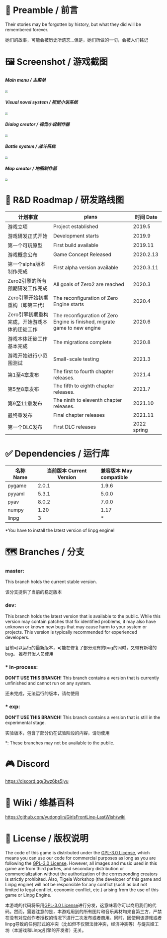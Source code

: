 # :speech_balloon: Preamble / 前言

Their stories may be forgotten by history, but what they did will be remembered forever.

她们的故事，可能会被历史所遗忘...但是，她们所做的一切，会被人们铭记



# :framed_picture: Screenshot / 游戏截图

##### Main menu / 主菜单

<img src="Assets\image\screenshot\main_menu.png" style="zoom:50%;" />

##### Visual novel system / 视觉小说系统

<img src="Assets\image\screenshot\dialog.png" style="zoom:50%;" />

##### Dialog creator / 视觉小说制作器

<img src="Assets\image\screenshot\dialog_creator.png" style="zoom:50%;" />

##### Battle system / 战斗系统

<img src="Assets\image\screenshot\battle.png" style="zoom:50%;" />

##### Map creator / 地图制作器

<img src="Assets\image\screenshot\map_creator.png" style="zoom:50%;" />



# :date: ​R&D Roadmap / 研发路线图

| 计划事宜                                     | plans                                                        | 时间 Date   |
| -------------------------------------------- | ------------------------------------------------------------ | ----------- |
| 游戏立项                                     | Project established                                          | 2019.5      |
| 游戏研发正式开始                             | Development starts                                           | 2019.9      |
| 第一个可玩原型                               | First build available                                        | 2019.11     |
| 游戏概念公布                                 | Game Concept Released                                        | 2020.2.13   |
| 第一个alpha版本制作完成                      | First alpha version available                                | 2020.3.11   |
| Zero2引擎的所有预期研发工作完成              | All goals of Zero2 are reached                               | 2020.3      |
| Zero引擎开始初期重构（即第三代）             | The reconfiguration of Zero Engine starts                    | 2020.4      |
| Zero引擎初期重构完成，开始游戏本体的迁徙工作 | The reconfiguration of Zero Engine is finished, migrate game to new engine | 2020.6      |
| 游戏本体迁徙工作基本完成                     | The migrations complete                                      | 2020.8      |
| 游戏开始进行小范围测试                       | Small-scale testing                                          | 2021.3      |
| 第1至4章发布                                 | The first to fourth chapter releases.                        | 2021.4      |
| 第5至8章发布                                 | The fifth to eighth chapter releases.                        | 2021.7      |
| 第9至11章发布                                | The ninth to eleventh chapter releases.                      | 2021.10     |
| 最终章发布                                   | Final chapter releases                                       | 2021.11     |
| 第一个DLC发布                                | First DLC releases                                           | 2022 spring |



# :white_check_mark: Dependencies / 运行库

| 名称 Name | 当前版本 Current Version | 兼容版本 May compatible |
| --------- | ------------------------ | :---------------------- |
| pygame    | 2.0.1                    | 1.9.6                   |
| pyyaml    | 5.3.1                    | 5.0.0                   |
| pyav      | 8.0.2                    | 7.0.0                   |
| numpy     | 1.20                     | 1.17                    |
| linpg     | 3                        | *                       |

*You have to install the latest version of linpg engine! 



# :world_map: Branches / 分支​

### master:

This branch holds the current stable version. 

该分支提供了当前的稳定版本

### dev:

This branch holds the latest version that is available to the public. While this version may contain patches that fix identified problems, it may also have unknown or known new bugs that may cause harm to your system or projects. This version is typically recommended for experienced developers.

目前可以运行的最新版本，可能在修复了部分现有的bug的同时，又带有新增的bug。 推荐开发人员使用

### * in-process:

**DON'T USE THIS BRANCH!** This branch contains a version that is currently unfinished and cannot run on any system.

还未完成，无法运行的版本，请勿使用

### * exp:

**DON'T USE THIS BRANCH!**  This branch contains a version that is still in the experimental stage.

实验版本，包含了部分仍在试验阶段的内容，请勿使用



*: These branches may not be available to the public.



# :video_game: ​Discord

https://discord.gg/3wz6bs5jvu



# :open_book: ​Wiki / 维基百科

https://github.com/yudonglin/GirlsFrontLine-LastWish/wiki



# :memo: License / 版权说明

The code of this game is distributed under the [GPL-3.0 License](https://github.com/Tigeia-Workshop/GirlsFrontLine-LastWish/blob/master/LICENSE), which means you can use our code for commercial purposes as long as you are following the [GPL-3.0 License](https://github.com/Tigeia-Workshop/GirlsFrontLine-LastWish/blob/master/LICENSE). However, all images and music used in this game are from third parties, and secondary distribution or commercialization without the authorization of the corresponding creators is strictly prohibited. Also, Tigeia Workshop (the developer of this game and Linpg engine) will not be responsible for any conflict (such as but not limited to legal conflict, economic conflict, etc.) arising from the use of this game or Linpg Engine.

本游戏的代码将采用[GPL-3.0 License](https://github.com/Tigeia-Workshop/GirlsFrontLine-LastWish/blob/master/LICENSE)进行分发，这意味着你可以商用我们的代码。然而，需要注意的是，本游戏用到的所有图片和音乐素材均来自第三方，严禁在没有对应创作者授权的情况下进行二次发布或者商用。同时，因使用该游戏或者linpg导致的任何形式的冲突（比如但不仅限法律冲突，经济冲突等）与缇吉娅工坊（本游戏和Linpg引擎的开发者）无关。